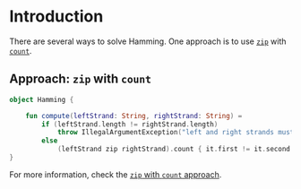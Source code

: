 # Introduction

There are several ways to solve Hamming.
One approach is to use [`zip`][zip] with [`count`][count].

## Approach: `zip` with `count`

```kotlin
object Hamming {

    fun compute(leftStrand: String, rightStrand: String) =
        if (leftStrand.length != rightStrand.length)
            throw IllegalArgumentException("left and right strands must be of equal length")
        else
            (leftStrand zip rightStrand).count { it.first != it.second }
}
```

For more information, check the [`zip` with `count` approach][approach-zip-count].

[approach-zip-count]: https://exercism.org/tracks/kotlin/exercises/hamming/approaches/zip-count
[zip]: https://kotlinlang.org/api/latest/jvm/stdlib/kotlin.text/zip.html
[count]: https://kotlinlang.org/api/latest/jvm/stdlib/kotlin.collections/count.html
